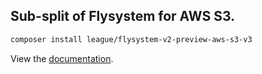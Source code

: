 ## Sub-split of Flysystem for AWS S3.

```bash
composer install league/flysystem-v2-preview-aws-s3-v3
```

View the [documentation](https://flysystem.thephpleague.com/v2/docs/adapter/aws-s3-v3/).
